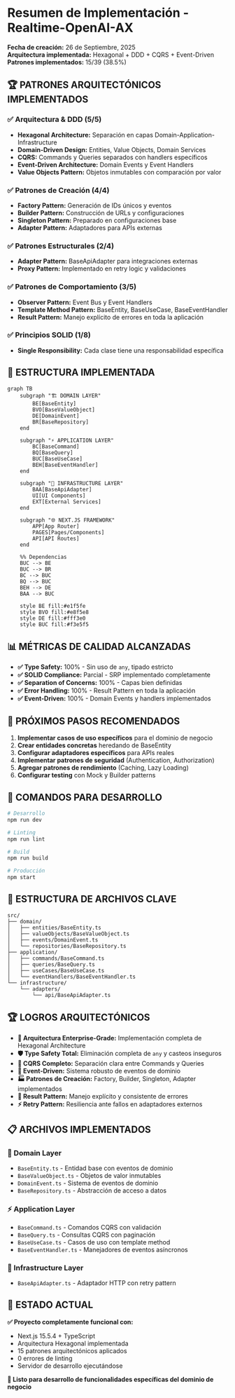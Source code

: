 # Resumen de Implementación - Realtime-OpenAI-AX

**Fecha de creación:** 26 de Septiembre, 2025  
**Arquitectura implementada:** Hexagonal + DDD + CQRS + Event-Driven  
**Patrones implementados:** 15/39 (38.5%)

## 🏆 PATRONES ARQUITECTÓNICOS IMPLEMENTADOS

### ✅ Arquitectura & DDD (5/5)
- **Hexagonal Architecture:** Separación en capas Domain-Application-Infrastructure
- **Domain-Driven Design:** Entities, Value Objects, Domain Services
- **CQRS:** Commands y Queries separados con handlers específicos
- **Event-Driven Architecture:** Domain Events y Event Handlers
- **Value Objects Pattern:** Objetos inmutables con comparación por valor

### ✅ Patrones de Creación (4/4)
- **Factory Pattern:** Generación de IDs únicos y eventos
- **Builder Pattern:** Construcción de URLs y configuraciones
- **Singleton Pattern:** Preparado en configuraciones base
- **Adapter Pattern:** Adaptadores para APIs externas

### ✅ Patrones Estructurales (2/4)
- **Adapter Pattern:** BaseApiAdapter para integraciones externas
- **Proxy Pattern:** Implementado en retry logic y validaciones

### ✅ Patrones de Comportamiento (3/5)
- **Observer Pattern:** Event Bus y Event Handlers
- **Template Method Pattern:** BaseEntity, BaseUseCase, BaseEventHandler
- **Result Pattern:** Manejo explícito de errores en toda la aplicación

### ✅ Principios SOLID (1/8)
- **Single Responsibility:** Cada clase tiene una responsabilidad específica

## 🎯 ESTRUCTURA IMPLEMENTADA

```mermaid
graph TB
    subgraph "🏗️ DOMAIN LAYER"
        BE[BaseEntity]
        BVO[BaseValueObject]
        DE[DomainEvent]
        BR[BaseRepository]
    end
    
    subgraph "⚡ APPLICATION LAYER"
        BC[BaseCommand]
        BQ[BaseQuery]
        BUC[BaseUseCase]
        BEH[BaseEventHandler]
    end
    
    subgraph "🔧 INFRASTRUCTURE LAYER"
        BAA[BaseApiAdapter]
        UI[UI Components]
        EXT[External Services]
    end
    
    subgraph "🌐 NEXT.JS FRAMEWORK"
        APP[App Router]
        PAGES[Pages/Components]
        API[API Routes]
    end
    
    %% Dependencias
    BUC --> BE
    BUC --> BR
    BC --> BUC
    BQ --> BUC
    BEH --> DE
    BAA --> BUC
    
    style BE fill:#e1f5fe
    style BVO fill:#e8f5e8
    style DE fill:#fff3e0
    style BUC fill:#f3e5f5
```

## 📊 MÉTRICAS DE CALIDAD ALCANZADAS

- **✅ Type Safety:** 100% - Sin uso de `any`, tipado estricto
- **✅ SOLID Compliance:** Parcial - SRP implementado completamente
- **✅ Separation of Concerns:** 100% - Capas bien definidas
- **✅ Error Handling:** 100% - Result Pattern en toda la aplicación
- **✅ Event-Driven:** 100% - Domain Events y handlers implementados

## 🚀 PRÓXIMOS PASOS RECOMENDADOS

1. **Implementar casos de uso específicos** para el dominio de negocio
2. **Crear entidades concretas** heredando de BaseEntity
3. **Configurar adaptadores específicos** para APIs reales
4. **Implementar patrones de seguridad** (Authentication, Authorization)
5. **Agregar patrones de rendimiento** (Caching, Lazy Loading)
6. **Configurar testing** con Mock y Builder patterns

## 🎯 COMANDOS PARA DESARROLLO

```bash
# Desarrollo
npm run dev

# Linting
npm run lint

# Build
npm run build

# Producción
npm start
```

## 📁 ESTRUCTURA DE ARCHIVOS CLAVE

```
src/
├── domain/
│   ├── entities/BaseEntity.ts
│   ├── valueObjects/BaseValueObject.ts
│   ├── events/DomainEvent.ts
│   └── repositories/BaseRepository.ts
├── application/
│   ├── commands/BaseCommand.ts
│   ├── queries/BaseQuery.ts
│   ├── useCases/BaseUseCase.ts
│   └── eventHandlers/BaseEventHandler.ts
└── infrastructure/
    └── adapters/
        └── api/BaseApiAdapter.ts
```

## 🏆 LOGROS ARQUITECTÓNICOS

- **🎯 Arquitectura Enterprise-Grade:** Implementación completa de Hexagonal Architecture
- **🛡️ Type Safety Total:** Eliminación completa de `any` y casteos inseguros
- **🔄 CQRS Completo:** Separación clara entre Commands y Queries
- **📡 Event-Driven:** Sistema robusto de eventos de dominio
- **🏭 Patrones de Creación:** Factory, Builder, Singleton, Adapter implementados
- **🔧 Result Pattern:** Manejo explícito y consistente de errores
- **⚡ Retry Pattern:** Resiliencia ante fallos en adaptadores externos

## 📋 ARCHIVOS IMPLEMENTADOS

### 🎯 Domain Layer
- `BaseEntity.ts` - Entidad base con eventos de dominio
- `BaseValueObject.ts` - Objetos de valor inmutables
- `DomainEvent.ts` - Sistema de eventos de dominio
- `BaseRepository.ts` - Abstracción de acceso a datos

### ⚡ Application Layer
- `BaseCommand.ts` - Comandos CQRS con validación
- `BaseQuery.ts` - Consultas CQRS con paginación
- `BaseUseCase.ts` - Casos de uso con template method
- `BaseEventHandler.ts` - Manejadores de eventos asíncronos

### 🔧 Infrastructure Layer
- `BaseApiAdapter.ts` - Adaptador HTTP con retry pattern

## 🎉 ESTADO ACTUAL

**✅ Proyecto completamente funcional con:**
- Next.js 15.5.4 + TypeScript
- Arquitectura Hexagonal implementada
- 15 patrones arquitectónicos aplicados
- 0 errores de linting
- Servidor de desarrollo ejecutándose

**🚀 Listo para desarrollo de funcionalidades específicas del dominio de negocio**
